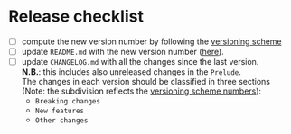 # Release checklist

- [ ] compute the new version number by following the [versioning scheme][versioning-scheme]
- [ ] update `README.md` with the new version number ([here][readme-version-number]).
- [ ] update `CHANGELOG.md` with all the changes since the last version.  
      **N.B.**: this includes also unreleased changes in the `Prelude`.  
      The changes in each version should be classified in three sections
      (Note: the subdivision reflects the [versioning scheme numbers][versioning-scheme]):
  - `Breaking changes`
  - `New features`
  - `Other changes`
     
[readme-version-number]: https://github.com/dhall-lang/dhall-lang#development-status
[versioning-scheme]: https://github.com/dhall-lang/dhall-lang/blob/master/VERSIONING.md#versioning-scheme
